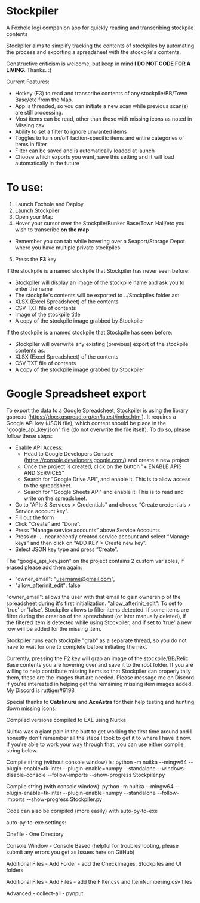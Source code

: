 # Stockpiler
A Foxhole logi companion app for quickly reading and transcribing stockpile contents

Stockpiler aims to simplify tracking the contents of stockpiles by automating the process and exporting a spreadsheet with the stockpile's contents.

Constructive criticism is welcome, but keep in mind **I DO NOT CODE FOR A LIVING**.  Thanks. :)

Current Features:
- Hotkey (F3) to read and transcribe contents of any stockpile/BB/Town Base/etc from the Map.
- App is threaded, so you can initiate a new scan while previous scan(s) are still processing.
- Most items can be read, other than those with missing icons as noted in Missing.csv
- Ability to set a filter to ignore unwanted items
- Toggles to turn on/off faction-specific items and entire categories of items in filter
- Filter can be saved and is automatically loaded at launch
- Choose which exports you want, save this setting and it will load automatically in the future

# To use:
1. Launch Foxhole and Deploy
2. Launch Stockpiler
3. Open your Map
4. Hover your cursor over the Stockpile/Bunker Base/Town Hall/etc you wish to transcribe **on the map**
- Remember you can tab while hovering over a Seaport/Storage Depot where you have multiple private stockpiles
5. Press the **F3** key

If the stockpile is a named stockpile that Stockpiler has never seen before:
- Stockpiler will display an image of the stockpile name and ask you to enter the name
- The stockpile's contents will be exported to ../Stockpiles folder as:
- XLSX (Excel Spreadsheet) of the contents
- CSV TXT file of contents
- Image of the stockpile title
- A copy of the stockpile image grabbed by Stockpiler

If the stockpile is a named stockpile that Stockpile has seen before:
- Stockpiler will overwrite any existing (previous) export of the stockpile contents as:
- XLSX (Excel Spreadsheet) of the contents
- CSV TXT file of contents
- A copy of the stockpile image grabbed by Stockpiler

# Google Spreadsheet export
To export the data to a Google Spreadsheet, Stockpiler is using the library gspread (https://docs.gspread.org/en/latest/index.html). It requires a Google API key (JSON file), which content should be place in the "google_api_key.json" file (do not overwrite the file itself). To do so, please follow these steps:
 - Enable API Access:
 	- Head to Google Developers Console (https://console.developers.google.com/) and create a new project
 	- Once the project is created, click on the button "+ ENABLE APIS AND SERVICES"
 	- Search for "Google Drive API", and enable it. This is to allow access to the spreadsheet.
 	- Search for "Google Sheets API" and enable it. This is to read and write on the spreadsheet.
 - Go to “APIs & Services > Credentials” and choose “Create credentials > Service account key”.
 - Fill out the form
 - Click “Create” and “Done”.
 - Press “Manage service accounts” above Service Accounts.
 - Press on ⋮ near recently created service account and select “Manage keys” and then click on “ADD KEY > Create new key”.
 - Select JSON key type and press “Create”.

The "google_api_key.json" on the project contains 2 custom variables, if erased please add them again:
 - "owner_email": "username@gmail.com",
 - "allow_afterinit_edit": false

"owner_email": allows the user with that email to gain ownership of the spreadsheet during it's first initialization.
"allow_afterinit_edit": To set to 'true' or 'false'. Stockpiler allows to filter items detected. If some items are filter during the creation of the spreadsheet (or later manually deleted), if the filtered item is detected while using Stockpiler, and if set to 'true' a new row will be added for the missing item.  



Stockpiler runs each stockpile "grab" as a separate thread, so you do not have to wait for one to complete before initiating the next


Currently, pressing the F2 key will grab an image of the stockpile/BB/Relic Base contents you are hovering over and save it to the root folder.  If you are willing to help contribute missing items so that Stockpiler can properly tally them, these are the images that are needed.  Please message me on Discord if you're interested in helping get the remaining missing item images added.
My Discord is ruttiger#6198

Special thanks to **Catalinuru** and **AceAstra** for their help testing and hunting down missing icons.

Compiled versions compiled to EXE using Nuitka

Nuitka was a giant pain in the butt to get working the first time around and I honestly don't remember all the steps I took to get it to where I have it now.  If you're able to work your way through that, you can use either compile string below.

Compile string (without console window) is:
python -m nuitka --mingw64 --plugin-enable=tk-inter --plugin-enable=numpy --standalone --windows-disable-console --follow-imports --show-progress Stockpiler.py

Compile string (with console window):
python -m nuitka --mingw64 --plugin-enable=tk-inter --plugin-enable=numpy --standalone --follow-imports --show-progress Stockpiler.py


Code can also be compiled (more easily) with auto-py-to-exe

auto-py-to-exe settings:

Onefile - One Directory

Console Window - Console Based (helpful for troubleshooting, please submit any errors you get as Issues here on GitHub)

Additional Files - Add Folder - add the CheckImages, Stockpiles and UI folders

Additional Files - Add Files - add the Filter.csv and ItemNumbering.csv files

Advanced - collect-all - pynput
